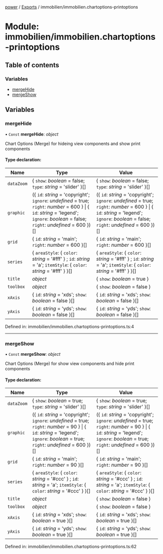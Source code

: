 [power](../../doc.md) / [Exports](../../modules.md) / immobilien/immobilien.chartoptions-printoptions

# Module: immobilien/immobilien.chartoptions-printoptions

## Table of contents

### Variables

- [mergeHide](immobilien.immobilien_immobilien_chartoptions_printoptions.md#mergehide)
- [mergeShow](immobilien.immobilien_immobilien_chartoptions_printoptions.md#mergeshow)

## Variables

### mergeHide

• `Const` **mergeHide**: *object*

Chart Options (Merge) for hideing view components and show print components

#### Type declaration:

Name | Type | Value |
------ | ------ | ------ |
`dataZoom` | { `show`: *boolean* = false; `type`: *string* = 'slider' }[] | { `show`: *boolean* = false; `type`: *string* = 'slider' }[] |
`graphic` | ({ `id`: *string* = 'copyright'; `ignore`: *undefined* = true; `right`: *number* = 600 } \| { `id`: *string* = 'legend'; `ignore`: *boolean* = false; `right`: *undefined* = 600 })[] | ({ `id`: *string* = 'copyright'; `ignore`: *undefined* = true; `right`: *number* = 600 } \| { `id`: *string* = 'legend'; `ignore`: *boolean* = false; `right`: *undefined* = 600 })[] |
`grid` | { `id`: *string* = 'main'; `right`: *number* = 600 }[] | { `id`: *string* = 'main'; `right`: *number* = 600 }[] |
`series` | { `areaStyle`: { `color`: *string* = '#fff' } ; `id`: *string* = 'a'; `itemStyle`: { `color`: *string* = '#fff' }  }[] | { `areaStyle`: { `color`: *string* = '#fff' } ; `id`: *string* = 'a'; `itemStyle`: { `color`: *string* = '#fff' }  }[] |
`title` | *object* | { `show`: *boolean* = true } |
`toolbox` | *object* | { `show`: *boolean* = false } |
`xAxis` | { `id`: *string* = 'xds'; `show`: *boolean* = false }[] | { `id`: *string* = 'xds'; `show`: *boolean* = false }[] |
`yAxis` | { `id`: *string* = 'yds'; `show`: *boolean* = false }[] | { `id`: *string* = 'yds'; `show`: *boolean* = false }[] |

Defined in: immobilien/immobilien.chartoptions-printoptions.ts:4

___

### mergeShow

• `Const` **mergeShow**: *object*

Chart Options (Merge) for show view components and hide print components

#### Type declaration:

Name | Type | Value |
------ | ------ | ------ |
`dataZoom` | { `show`: *boolean* = true; `type`: *string* = 'slider' }[] | { `show`: *boolean* = true; `type`: *string* = 'slider' }[] |
`graphic` | ({ `id`: *string* = 'copyright'; `ignore`: *undefined* = true; `right`: *number* = 90 } \| { `id`: *string* = 'legend'; `ignore`: *boolean* = true; `right`: *undefined* = 600 })[] | ({ `id`: *string* = 'copyright'; `ignore`: *undefined* = true; `right`: *number* = 90 } \| { `id`: *string* = 'legend'; `ignore`: *boolean* = true; `right`: *undefined* = 600 })[] |
`grid` | { `id`: *string* = 'main'; `right`: *number* = 90 }[] | { `id`: *string* = 'main'; `right`: *number* = 90 }[] |
`series` | { `areaStyle`: { `color`: *string* = '#ccc' } ; `id`: *string* = 'a'; `itemStyle`: { `color`: *string* = '#ccc' }  }[] | { `areaStyle`: { `color`: *string* = '#ccc' } ; `id`: *string* = 'a'; `itemStyle`: { `color`: *string* = '#ccc' }  }[] |
`title` | *object* | { `show`: *boolean* = false } |
`toolbox` | *object* | { `show`: *boolean* = false } |
`xAxis` | { `id`: *string* = 'xds'; `show`: *boolean* = true }[] | { `id`: *string* = 'xds'; `show`: *boolean* = true }[] |
`yAxis` | { `id`: *string* = 'yds'; `show`: *boolean* = true }[] | { `id`: *string* = 'yds'; `show`: *boolean* = true }[] |

Defined in: immobilien/immobilien.chartoptions-printoptions.ts:62
